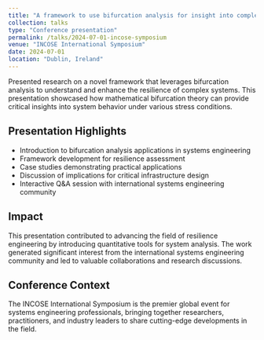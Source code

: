 ```yaml
---
title: "A framework to use bifurcation analysis for insight into complex systems resilience"
collection: talks
type: "Conference presentation"
permalink: /talks/2024-07-01-incose-symposium
venue: "INCOSE International Symposium"
date: 2024-07-01
location: "Dublin, Ireland"
---
```


Presented research on a novel framework that leverages bifurcation analysis to understand and enhance the resilience of complex systems. This presentation showcased how mathematical bifurcation theory can provide critical insights into system behavior under various stress conditions.

## Presentation Highlights

* Introduction to bifurcation analysis applications in systems engineering
* Framework development for resilience assessment
* Case studies demonstrating practical applications
* Discussion of implications for critical infrastructure design
* Interactive Q&A session with international systems engineering community

## Impact

This presentation contributed to advancing the field of resilience engineering by introducing quantitative tools for system analysis. The work generated significant interest from the international systems engineering community and led to valuable collaborations and research discussions.

## Conference Context

The INCOSE International Symposium is the premier global event for systems engineering professionals, bringing together researchers, practitioners, and industry leaders to share cutting-edge developments in the field. 